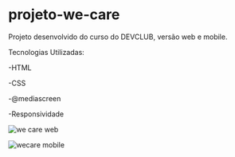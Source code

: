 # projeto-we-care

Projeto desenvolvido do curso do DEVCLUB, versão web e mobile.

Tecnologias Utilizadas:

-HTML

-CSS

-@mediascreen

-Responsividade

![we care web](https://github.com/robertaduttra/projeto-we-care/assets/96507065/1d106cb5-78fe-4d2c-bfb7-7a39b4f6719a)



![wecare mobile](https://github.com/robertaduttra/projeto-we-care/assets/96507065/247d19f1-de30-41b1-b9fb-c9a5b0513093)
